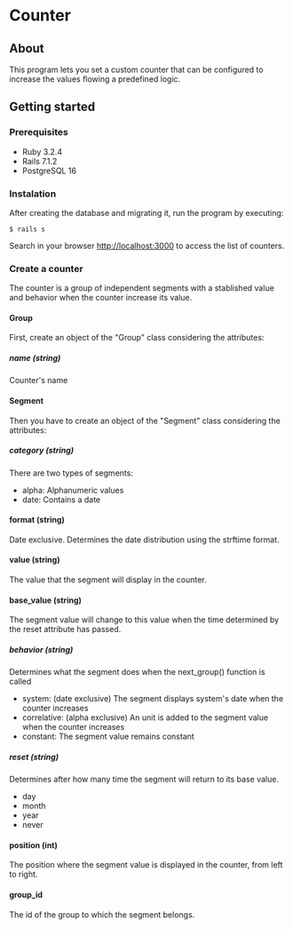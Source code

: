 # Counter

## About

This program lets you set a custom counter that can be configured to increase the values flowing a predefined logic.

## Getting started

### Prerequisites

* Ruby 3.2.4
* Rails 7.1.2
* PostgreSQL 16

### Instalation

After creating the database and migrating it, run the program by executing:

```
$ rails s
```

Search in your browser [http://localhost:3000](http://localhost:3000) to access the list of counters.

### Create a counter

The counter is a group of independent segments with a stablished value and behavior when the counter increase its value.

#### Group

First, create an object of the "Group" class considering the attributes:

##### name (string)

Counter's name

#### Segment

Then you have to create an object of the "Segment" class considering the attributes:

##### category (string)

There are two types of segments:

* alpha: Alphanumeric values
* date: Contains a date

#### format (string)

Date exclusive. Determines the date distribution using the strftime format.

#### value (string)

The value that the segment will display in the counter.

#### base_value (string)

The segment value will change to this value when the time determined by the reset attribute has passed.

##### behavior (string)

Determines what the segment does when the next_group() function is called

* system: (date exclusive) The segment displays system's date when the counter increases
* correlative: (alpha exclusive) An unit is added to the segment value when the counter increases
* constant: The segment value remains constant

##### reset (string)

Determines after how many time the segment will return to its base value.

* day
* month
* year
* never

#### position (int)

The position where the segment value is displayed in the counter, from left to right.

#### group_id

The id of the group to which the segment belongs.

